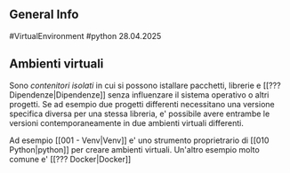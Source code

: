## General Info
#VirtualEnvironment
#python
28.04.2025

## Ambienti virtuali
Sono *contenitori isolati* in cui si possono istallare pacchetti, librerie e [[??? Dipendenze|Dipendenze]] senza influenzare il sistema operativo o altri progetti.
Se ad esempio due progetti differenti necessitano una versione specifica diversa per una stessa libreria, e' possibile avere entrambe le versioni contemporaneamente in due ambienti virtuali differenti.

Ad esempio [[001 - Venv|Venv]] e' uno strumento proprietrario di [[010 Python|python]] per creare ambienti virtuali.
Un'altro esempio molto comune e' [[??? Docker|Docker]]
